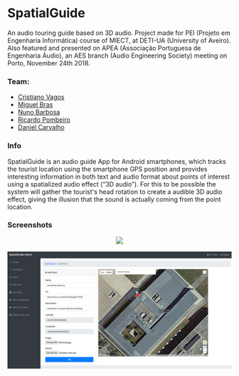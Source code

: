# SpatialGuide
An audio touring guide based on 3D audio. Project made for PEI (Projeto em Engenharia Informática) course of MIECT, at DETI-UA (University of Aveiro).
Also featured and presented on APEA (Associação Portuguesa de Engenharia Áudio), an AES branch (Audio Engineering Society) meeting on Porto, November 24th 2018.

### Team:
- [Cristiano Vagos](https://github.com/cristianovagos)
- [Miguel Bras](https://github.com/miguelbras)
- [Nuno Barbosa](https://github.com/NunoArmas)
- [Ricardo Pombeiro](https://github.com/ricardoPom)
- [Daniel Carvalho](https://github.com/danielmc92)

### Info
SpatialGuide is an audio guide App for Android smartphones, which tracks the tourist location using the smartphone GPS position and provides interesting information 
in both text and audio format about points of interest using a spatialized audio effect (“3D audio”). 
For this to be possible the system will gather the tourist's head rotation to create a audible 3D audio effect, giving the illusion that the sound is actually coming from the point location.

### Screenshots

<p align="center">
  <img width="400" src="app-screenshot.gif">
</p>

<p align="center">
  <img src="backend-screenshot.png">
</p>
